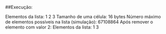 ##Execução:


Elementos da lista: 1 2 3 
Tamanho de uma célula: 16 bytes
Número máximo de elementos possíveis na lista (simulação): 67108864
Após remover o elemento com valor 2:
Elementos da lista: 1 3
